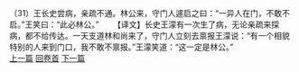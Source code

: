 （31）王长史尝病，亲疏不通。林公来，守门人遽启之曰：“一异人在门，不敢不启。”王笑曰：“此必林公。”
　　【译文】长史王濛有一次生了病，无论亲疏来探病，都不给传达。一天支道林和尚来了，守门人立刻去禀报王濛说：“有一个相貌特别的人来到门口，我不敢不禀报。”王濛笑道：“这一定是林公。”
<br>[上一篇](14_30) [回卷首](14_00) [下一篇](14_32)
